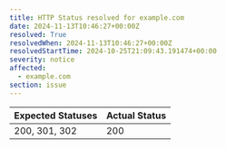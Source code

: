 ```yaml
---
title: HTTP Status resolved for example.com
date: 2024-11-13T10:46:27+00:00Z
resolved: True
resolvedWhen: 2024-11-13T10:46:27+00:00Z
resolvedStartTime: 2024-10-25T21:09:43.191474+00:00
severity: notice
affected:
  - example.com
section: issue
---
```


| Expected Statuses | Actual Status  |
|-------------------|----------------|
| 200, 301, 302 | 200 |
